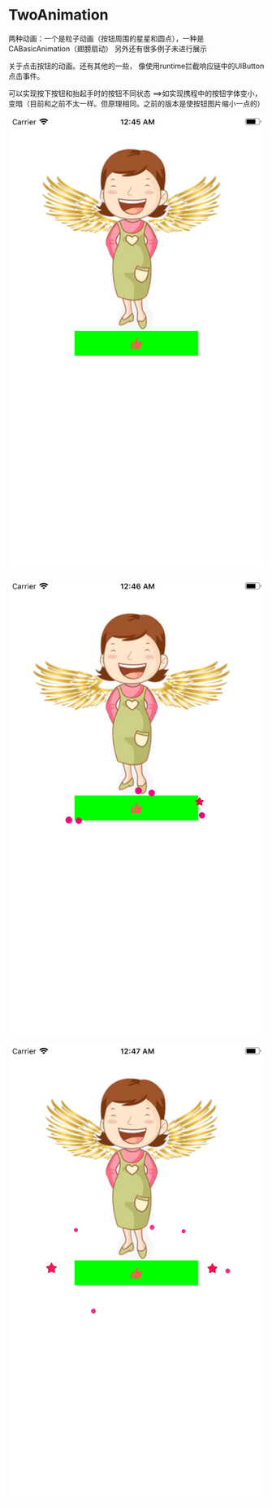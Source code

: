# TwoAnimation
两种动画：一个是粒子动画（按钮周围的星星和圆点），一种是CABasicAnimation（翅膀扇动）
另外还有很多例子未进行展示

关于点击按钮的动画。还有其他的一些，
像使用runtime拦截响应链中的UIButton点击事件。

可以实现按下按钮和抬起手时的按钮不同状态 
==>如实现携程中的按钮字体变小，变暗（目前和之前不太一样。但原理相同。之前的版本是使按钮图片缩小一点的）

![Image text](https://github.com/Y1991/TwoAnimation/blob/master/AnimationDemo/images/1.png)


![Image text](https://github.com/Y1991/TwoAnimation/blob/master/AnimationDemo/images/2.png)

![Image text](https://github.com/Y1991/TwoAnimation/blob/master/AnimationDemo/images/3.png)
